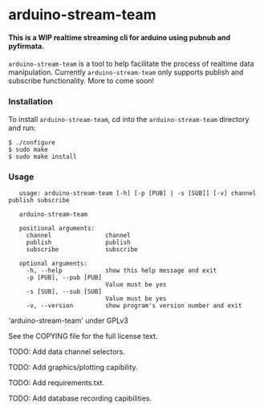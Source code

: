 # arduino-stream-team 


#### This is a WIP realtime streaming cli for arduino using pubnub and pyfirmata. 

`arduino-stream-team` is a tool to help facilitate the process of realtime data manipulation. Currently `arduino-stream-team` only supports publish and subscribe functionality. More to come soon!  

### Installation

To install `arduino-stream-team`, cd into the `arduino-stream-team` directory and run:

	$ ./configure
	$ sudo make
	$ sudo make install

### Usage

       usage: arduino-stream-team [-h] [-p [PUB] | -s [SUB]] [-v] channel publish subscribe

       arduino-stream-team

       positional arguments:
         channel               channel
         publish               publish
         subscribe             subscribe

       optional arguments:
         -h, --help            show this help message and exit
         -p [PUB], --pub [PUB]
                               Value must be yes
         -s [SUB], --sub [SUB]
                               Value must be yes
         -v, --version         show program's version number and exit
       

'arduino-stream-team' under GPLv3

See the COPYING file for the full license text.

TODO: Add data channel selectors.

TODO: Add graphics/plotting capibility.

TODO: Add requirements.txt.

TODO: Add database recording capibilities.

